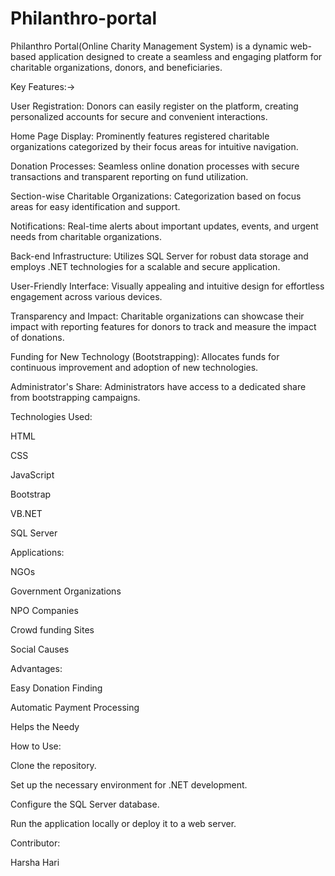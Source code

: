 # Philanthro-portal
Philanthro Portal(Online Charity Management System) is a dynamic web- based application  designed to create a seamless and engaging platform for charitable organizations, donors, and beneficiaries.

Key Features:->

User Registration: Donors can easily register on the platform, creating personalized accounts for secure and convenient interactions.

Home Page Display: Prominently features registered charitable organizations categorized by their focus areas for intuitive navigation.

Donation Processes: Seamless online donation processes with secure transactions and transparent reporting on fund utilization.

Section-wise Charitable Organizations: Categorization based on focus areas for easy identification and support.

Notifications: Real-time alerts about important updates, events, and urgent needs from charitable organizations.

Back-end Infrastructure: Utilizes SQL Server for robust data storage and employs .NET technologies for a scalable and secure application.

User-Friendly Interface: Visually appealing and intuitive design for effortless engagement across various devices.

Transparency and Impact: Charitable organizations can showcase their impact with reporting features for donors to track and measure the impact of donations.

Funding for New Technology (Bootstrapping): Allocates funds for continuous improvement and adoption of new technologies.

Administrator's Share: Administrators have access to a dedicated share from bootstrapping campaigns.

Technologies Used:

HTML

CSS

JavaScript

Bootstrap

VB.NET

SQL Server

Applications:

NGOs

Government Organizations

NPO Companies

Crowd funding Sites

Social Causes

Advantages:

Easy Donation Finding

Automatic Payment Processing

Helps the Needy

How to Use:

Clone the repository.

Set up the necessary environment for .NET development.

Configure the SQL Server database.

Run the application locally or deploy it to a web server.

Contributor:

Harsha Hari
